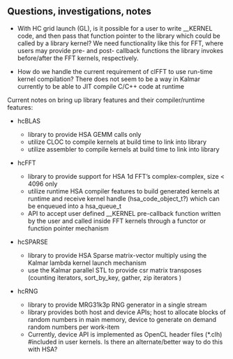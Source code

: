 ## Questions, investigations, notes
-  With HC grid launch (GL), is it possible for a user to write \__KERNEL code, and then pass that function pointer to the library which could be called by a library kernel?  We need functionality like this for FFT, where users may provide pre- and post- callback functions the library invokes before/after the FFT kernels, respectively.

-  How do we handle the current requirement of clFFT to use run-time kernel compilation?  There does not seem to be a way in Kalmar currently to be able to JIT compile C/C++ code at runtime


Current notes on bring up library features and their compiler/runtime features:

- hcBLAS
  - library to provide HSA GEMM calls only
  - utilize CLOC to compile kernels at build time to link into library
  - utilize assembler to compile kernels at build time to link into library

- hcFFT
  - library to provide support for HSA 1d FFT’s complex-complex, size < 4096 only
  - utilize runtime HSA compiler features to build generated kernels at runtime and receive kernel handle (hsa_code_object_t?) which can be enqueued into a hsa_queue_t
  - API to accept user defined \__KERNEL pre-callback function written by the user and called inside FFT kernels through a functor or function pointer mechanism

- hcSPARSE
  - library to provide HSA Sparse matrix-vector multiply  using the Kalmar lambda kernel launch mechanism
  - use the Kalmar parallel STL to provide csr matrix transposes (counting iterators, sort_by_key, gather, zip iterators )

- hcRNG
  - library to provide MRG31k3p RNG generator in a single stream
  - library provides both host and device APIs; host to allocate blocks of random numbers in main memory, device to generate on demand random numbers per work-item
  - Currently, device API is implemented as OpenCL header files (\*.clh) \#included in user kernels.  Is there an alternate/better way to do this with HSA?

